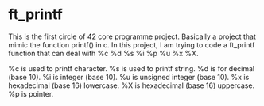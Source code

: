 # ft_printf
This is the first circle of 42 core programme project. Basically a project that mimic the function printf() in c.
In this project, I am trying to code a ft_printf function that can deal with %c %d %s %i %p %u %x %X.

%c is used to printf character.
%s is used to printf string.
%d is for decimal (base 10).
%i is integer (base 10).
%u is unsigned integer (base 10).
%x is hexadecimal (base 16) lowercase.
%X is hexadecimal (base 16) uppercase.
%p is pointer.
